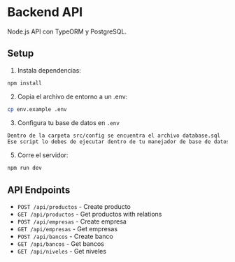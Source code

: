 # Backend API

Node.js API con TypeORM y PostgreSQL.

## Setup

1. Instala dependencias:
```bash
npm install
```

2. Copia el archivo de entorno a un .env:
```bash
cp env.example .env
```

3. Configura tu base de datos en `.env`
 ```bash
Dentro de la carpeta src/config se encuentra el archivo database.sql
Ese script lo debes de ejecutar dentro de tu manejador de base de datos postgreSQL para que te cree la base de datos necesitada
 ```

5. Corre el servidor:
```bash
npm run dev
```

## API Endpoints

- `POST /api/productos` - Create producto
- `GET /api/productos` - Get productos with relations
- `POST /api/empresas` - Create empresa
- `GET /api/empresas` - Get empresas
- `POST /api/bancos` - Create banco
- `GET /api/bancos` - Get bancos
- `GET /api/niveles` - Get niveles
